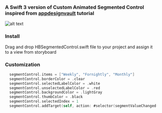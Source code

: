 
### A Swift 3 version of Custom Animated Segmented Control inspired from  [appdesignvault](http://www.appdesignvault.com) tutorial
![alt text](https://raw.githubusercontent.com/hilalbaig/HBSegmentedControl/master/segmented-gif.gif "HBSegmentedControl Gif")

### Install
Drag and drop HBSegmentedControl.swift file to your project and assign it to a view from storyboard

### Customization
```swift
  segmentControl.items = ["Weekly", "Fornightly", "Monthly"]
  segmentControl.borderColor = .clear
  segmentControl.selectedLabelColor = .white
  segmentControl.unselectedLabelColor = .red
  segmentControl.backgroundColor = .lightGray
  segmentControl.thumbColor = .black
  segmentControl.selectedIndex = 1
  segmentControl.addTarget(self, action: #selector(segmentValueChanged(_:)), for: .valueChanged)
```
